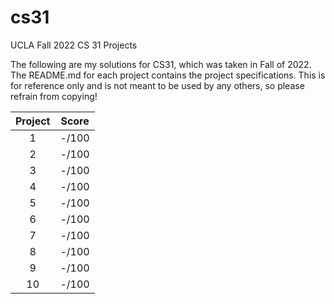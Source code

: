 # cs31
UCLA Fall 2022 CS 31 Projects

The following are my solutions for CS31, which was taken in Fall of 2022. The README.md for each project contains the project specifications. This is for reference only and is not meant to be used by any others, so please refrain from copying!

| Project | Score    |
| :-----: | :---:    |
| 1       | -/100  | 
| 2       | -/100  | 
| 3       | -/100  | 
| 4       | -/100  | 
| 5       | -/100  | 
| 6       | -/100  | 
| 7       | -/100  | 
| 8       | -/100  | 
| 9       | -/100  | 
| 10      | -/100  |
